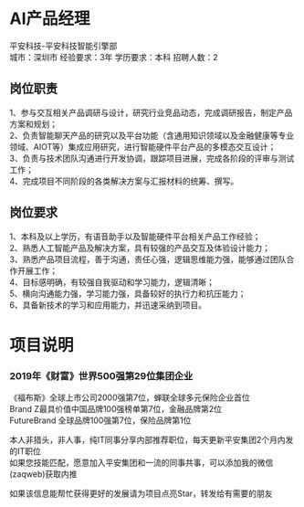 # AI产品经理
平安科技-平安科技智能引擎部  
城市：深圳市 经验要求：3年 学历要求：本科  招聘人数：2

## 岗位职责
1、参与交互相关产品调研与设计，研究行业竞品动态，完成调研报告，制定产品方案和规划；   
2、负责智能聊天产品的研究以及平台功能（含通用知识领域以及金融健康等专业领域、AIOT等）集成应用研究，进行智能硬件平台产品的多模态交互设计；   
3、负责与技术团队沟通进行开发协调，跟踪项目进展，完成各阶段的评审与测试工作；   
4、完成项目不同阶段的各类解决方案与汇报材料的统筹、撰写。

## 岗位要求
1、本科及以上学历，有语音助手以及智能硬件平台相关产品工作经验；   
2、熟悉人工智能产品及解决方案，具有较强的产品交互及体验设计能力；   
3、熟悉产品项目流程，善于沟通，责任心强，逻辑思维能力强，能够通过团队合作开展工作；   
4、目标感明确，有较强自我驱动和学习能力，逻辑清晰；   
5、横向沟通能力强，学习能力强，具备较好的执行力和抗压能力；   
6、具备新技术的学习和应用能力，并迅速采纳到项目。

# 项目说明

### 2019年《财富》世界500强第29位集团企业
《福布斯》全球上市公司2000强第7位，蝉联全球多元保险企业首位  
Brand Z最具价值中国品牌100强榜单第7位，金融品牌第2位  
FutureBrand 全球品牌100强第7位，保险品牌第1位

本人非猎头，非人事，纯IT同事分享内部推荐职位，每天更新平安集团2个月内发的IT职位  
如果您技能匹配，愿意加入平安集团和一流的同事共事，可以添加我的微信(zaqweb)获取内推 

如果该信息能帮忙获得更好的发展请为项目点亮Star，转发给有需要的朋友




